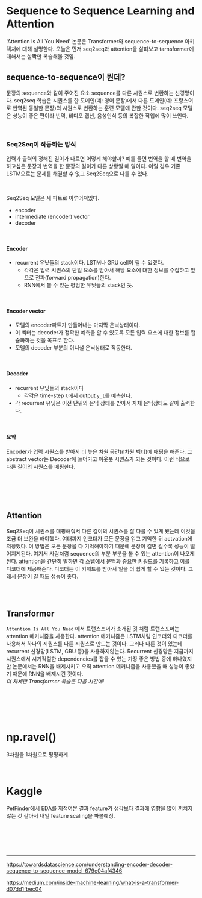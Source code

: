 # Sequence to Sequence Learning and Attention
'Attention Is All You Need' 논문은 Transformer와 sequence-to-sequence 아키텍처에 대해 설명한다. 오늘은 먼저 seq2seq과 attention을 살펴보고 tarnsformer에 대해서는 살짝만 복습해볼 것임. <br>

## sequence-to-sequence이 뭔데?
문장의 sequence와 같이 주어진 요소 sequence를 다른 시퀀스로 변환하는 신경망이다. seq2seq 학습은 시퀀스를 한 도메인(예: 영어 문장)에서 다른 도메인(예: 프랑스어로 번역된 동일한 문장)의 시퀀스로 변환하는 훈련 모델에 관한 것이다. seq2seq 모델은 성능이 좋은 편이라 번역, 비디오 캡션, 음성인식 등의 복잡한 작업에 많이 쓰인다. <br>

<br>

### Seq2Seq이 작동하는 방식
입력과 출력의 정해진 길이가 다르면 어떻게 해야할까? 예를 들면 번역을 할 때 번역을 하고싶은 문장과 번역을 한 문장의 길이가 다른 상황일 때 말이다. 이럴 경우 기존 LSTM으로는 문제를 해결할 수 없고 Seq2Seq으로 다룰 수 있다. <br><br>

![]()

Seq2Seq 모델은 세 파트로 이루어져있다.
- encoder
- intermediate (encoder) vector
- decoder

<br>

#### **Encoder**
- recurrent 유닛들의 stack이다. LSTM나 GRU cell이 될 수 있겠다.
    - 각각은 입력 시퀀스의 단일 요소를 받아서 해당 요소에 대한 정보를 수집하고 앞으로 전파(forward propagation)한다.
    - RNN에서 볼 수 있는 평범한 유닛들의 stack인 듯.

<br>

#### **Encoder vector**
- 모델의 encoder파트가 만들어내는 마지막 은닉상태이다.
- 이 벡터는 decoder가 정확한 예측을 할 수 있도록 모든 입력 요소에 대한 정보를 캡슐화하는 것을 목표로 한다.
- 모델의 decoder 부분의 이니셜 은닉상태로 작동한다.

<br>

#### **Decoder**
- recurrent 유닛들의 stack이다
    - 각각은 time-step `t`에서 output `y_t`를 예측한다.
- 각 recurrent 유닛은 이전 단위의 은닉 상태를 받아서 자체 은닉상태도 같이 출력한다.

<br>

#### **요약**
Encoder가 입력 시퀀스를 받아서 더 높은 차원 공간(n차원 벡터)에 매핑을 해준다. 그 abstract vector는 Decoder에 들어가고 아웃풋 시퀀스가 되는 것이다. 이런 식으로 다른 길이의 시퀀스를 매핑한다.

<br>

<br><br>

## Attention
Seq2Seq이 시퀀스를 매핑해줘서 다른 길이의 시퀀스를 잘 다룰 수 있게 됐는데 이것을 조금 더 보완을 해야했다. 여태까지 인코더가 모든 문장을 읽고 기억한 뒤 actvation에 저장했다. 이 방법은 모든 문장을 다 기억해야하기 때문에 문장이 길면 길수록 성능이 떨어지게된다. 여기서 사람처럼 sequence의 부분 부분을 볼 수 있는 attention이 나오게된다. attention을 간단히 말하면 각 스텝에서 문맥과 중요한 키워드를 기록하고 이를 디코더에 제공해준다. 디코더는 이 키워드를 받아서 일을 더 쉽게 할 수 있는 것이다. 그래서 문장이 길 때도 성능이 좋다.

<br><br>

## Transformer
`Attention Is All You Need` 에서 트랜스포머가 소개된 것 처럼 트랜스포머는 attention 메커니즘을 사용한다. attention 메커니즘은 LSTM처럼 인코더와 디코더를 사용해서 하나의 시퀀스를 다른 시퀀스로 만드는 것이다. 그러나 다른 것이 있는데 recurrent 신경망(LSTM, GRU 등)을 사용하지않는다. Recurrent 신경망은 지금까지 시퀀스에서 시기적절한 dependencies를 잡을 수 있는 가장 좋은 방법 중에 하나였지만 논문에서는 RNN을 배제시키고 오직 attention 메커니즘을 사용했을 때 성능이 좋았기 때문에 RNN을 배제시킨 것이다. <br>
*더 자세한 Transformer 복습은 다음 시간에!*

<br><br><br><br>

# np.ravel()
3차원을 1차원으로 평평하게.

<br>

# Kaggle
PetFinder에서 EDA를 끼적여본 결과 feature가 생각보다 결과에 영향을 많이 끼치지않는 것 같아서 내일 feature scaling을 파볼예정.

<br><br><br><br>

* * *
https://towardsdatascience.com/understanding-encoder-decoder-sequence-to-sequence-model-679e04af4346 <br>

https://medium.com/inside-machine-learning/what-is-a-transformer-d07dd1fbec04 <br>